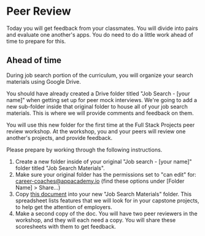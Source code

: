 # Peer Review

Today you will get feedback from your classmates.
You will divide into pairs and evaluate one another's apps.
You do need to do a little work ahead of time to prepare for this.

## Ahead of time

During job search portion of the curriculum, you will organize your
search materials using Google Drive.

You should have already created a Drive folder titled "Job Search -
[your name]" when getting set up for peer mock interviews. We're going
to add a new sub-folder inside that original folder to house all of your
job search materials. This is where we will provide comments and
feedback on them.

You will use this new folder for the first time at the Full Stack
Projects peer review workshop. At the workshop, you and your peers will
review one another's projects, and provide feedback.

Please prepare by working through the following instructions.

1. Create a new folder inside of your original "Job search - [your
name]" folder titled "Job Search Materials".
2. Make sure your original folder has the permissions set to "can edit"
for: career-coaches@appacademy.io   (find these options under [Folder
Name] > Share...)
3. Copy [this document][peer-review-spreadsheet] into your new "Job
Search Materials" folder. This spreadsheet lists features that we
will look for in your capstone projects, to help get the attention of
employers.   
4. Make a second copy of the doc. You will have two peer reviewers in
the workshop, and they will each need a copy. You will share these
scoresheets with them to get feedback.

[peer-review-spreadsheet]: https://docs.google.com/spreadsheets/d/1_7pJt6YR4BKgsJLIxJjO2AapZheXFgtrICX2m6p_Gx8/edit#gid=0
